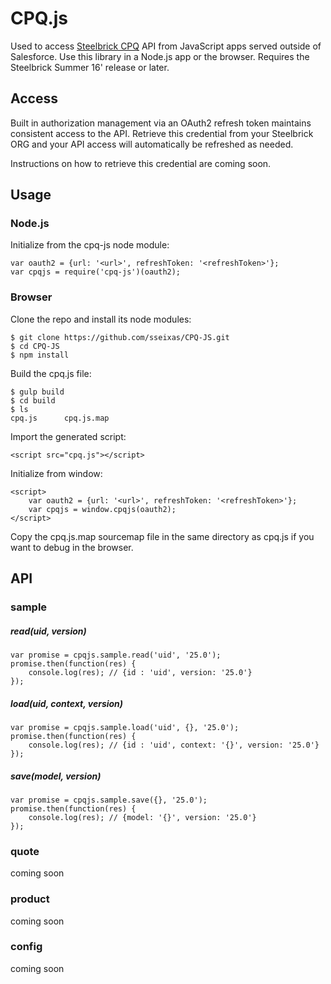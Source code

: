 # CPQ.js

Used to access [Steelbrick CPQ](http://www.steelbrick.com) API from JavaScript apps served outside of Salesforce.  Use this library in a Node.js app or the browser. Requires the Steelbrick Summer 16' release or later.


## Access
Built in authorization management via an OAuth2 refresh token maintains consistent access to the API. Retrieve this credential from your Steelbrick ORG and your API access will automatically be refreshed as needed. 

Instructions on how to retrieve this credential are coming soon.

## Usage

### Node.js

Initialize from the cpq-js node module:
```
var oauth2 = {url: '<url>', refreshToken: '<refreshToken>'};
var cpqjs = require('cpq-js')(oauth2);
```


### Browser

Clone the repo and install its node modules:
```
$ git clone https://github.com/sseixas/CPQ-JS.git
$ cd CPQ-JS
$ npm install
```

Build the cpq.js file:

```
$ gulp build
$ cd build
$ ls
cpq.js		cpq.js.map
```

Import the generated script:
```
<script src="cpq.js"></script>
```

Initialize from window:

```
<script>
    var oauth2 = {url: '<url>', refreshToken: '<refreshToken>'};
    var cpqjs = window.cpqjs(oauth2);    
</script>
```
Copy the cpq.js.map sourcemap file in the same directory as cpq.js if you want to debug in the browser.

## API

### sample

##### read(uid, version)

```
var promise = cpqjs.sample.read('uid', '25.0');
promise.then(function(res) {
    console.log(res); // {id : 'uid', version: '25.0'}
}); 
```

##### load(uid, context, version)

```
var promise = cpqjs.sample.load('uid', {}, '25.0');
promise.then(function(res) {
    console.log(res); // {id : 'uid', context: '{}', version: '25.0'}
}); 
```

##### save(model, version)

```
var promise = cpqjs.sample.save({}, '25.0');
promise.then(function(res) {
    console.log(res); // {model: '{}', version: '25.0'}
}); 
```

### quote

coming soon

### product

coming soon

### config

coming soon